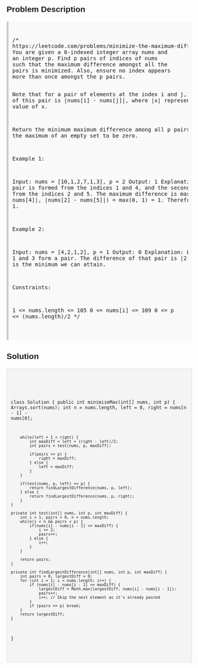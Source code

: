 <style>
  body { font-family: Arial, sans-serif; }
  .container { max-width: 100%; margin: 0 auto; padding: 10px; }
  .comment-block { background-color: #f9f9f9; padding: 10px; border-left: 5px solid #ccc; max-width: 100%; margin: 20px auto; overflow-wrap: break-word; white-space: pre-wrap; }
  .code-block { background-color: #f4f4f4; padding: 10px; border: 1px solid #ddd; max-width: 100%; margin: 20px auto; overflow-wrap: break-word; white-space: pre-wrap; }
</style>

<div class='container'>
<h2>Problem Description</h2>
<div class='comment-block'>
<pre>
/* 
https://leetcode.com/problems/minimize-the-maximum-difference-of-pairs/
You are given a 0-indexed integer array nums and 
an integer p. Find p pairs of indices of nums 
such that the maximum difference amongst all the 
pairs is minimized. Also, ensure no index appears 
more than once amongst the p pairs.

Note that for a pair of elements at the index i and j, 
the difference of this pair is |nums[i] - nums[j]|,
where |x| represents the absolute value of x.

Return the minimum maximum difference among all p pairs. 
We define the maximum of an empty set to be zero.

 

Example 1:

Input: nums = [10,1,2,7,1,3], p = 2
Output: 1
Explanation: The first pair is formed from the indices 1 and 4, 
and the second pair is formed from the indices 2 and 5. 
The maximum difference is 
max(|nums[1] - nums[4]|, |nums[2] - nums[5]|) = max(0, 1) = 1. 
Therefore, we return 1.

Example 2:

Input: nums = [4,2,1,2], p = 1
Output: 0
Explanation: Let the indices 1 and 3 form a pair. 
The difference of that pair is |2 - 2| = 0, which is the minimum we can attain.
 

Constraints:

1 <= nums.length <= 105
0 <= nums[i] <= 109
0 <= p <= (nums.length)/2
*/
</pre>
</div>

<h2>Solution</h2>
<div class='code-block'>
<pre><code class='language-java'>


class Solution {
    public int minimizeMax(int[] nums, int p) {
        Arrays.sort(nums);
        int n = nums.length, left = 0, right = nums[n - 1] - nums[0];

        while(left + 1 < right) {
            int maxDiff = left + (right - left)/2;
            int pairs = test(nums, p, maxDiff);

            if(pairs >= p) {
                right = maxDiff;
            } else {
                left = maxDiff;
            } 
        }

        if(test(nums, p, left) == p) {
            return findLargestDifference(nums, p, left);
        } else {
            return findLargestDifference(nums, p, right);
        }      
    }

    private int test(int[] nums, int p, int maxDiff) {
        int i = 1, pairs = 0, n = nums.length;
        while(i < n && pairs < p) {
            if(nums[i] - nums[i - 1] <= maxDiff) {
                i += 2;
                pairs++;
            } else {
                i++;
            }
        }

        return pairs;
    }

    private int findLargestDifference(int[] nums, int p, int maxDiff) {
        int pairs = 0, largestDiff = 0;
        for (int i = 1; i < nums.length; i++) {
            if (nums[i] - nums[i - 1] <= maxDiff) {
                largestDiff = Math.max(largestDiff, nums[i] - nums[i - 1]);
                pairs++;
                i++; // Skip the next element as it's already paired
            }
            if (pairs == p) break;
        }
        return largestDiff;
    }
}</code></pre>
</div>
</div>
